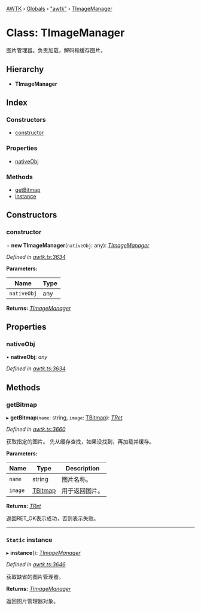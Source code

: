 [AWTK](../README.md) › [Globals](../globals.md) › ["awtk"](../modules/_awtk_.md) › [TImageManager](_awtk_.timagemanager.md)

# Class: TImageManager

图片管理器。负责加载，解码和缓存图片。

## Hierarchy

* **TImageManager**

## Index

### Constructors

* [constructor](_awtk_.timagemanager.md#constructor)

### Properties

* [nativeObj](_awtk_.timagemanager.md#nativeobj)

### Methods

* [getBitmap](_awtk_.timagemanager.md#getbitmap)
* [instance](_awtk_.timagemanager.md#static-instance)

## Constructors

###  constructor

\+ **new TImageManager**(`nativeObj`: any): *[TImageManager](_awtk_.timagemanager.md)*

*Defined in [awtk.ts:3634](https://github.com/zlgopen/awtk-binding/blob/d9c773a/tools/code_gen/js/output/awtk.ts#L3634)*

**Parameters:**

Name | Type |
------ | ------ |
`nativeObj` | any |

**Returns:** *[TImageManager](_awtk_.timagemanager.md)*

## Properties

###  nativeObj

• **nativeObj**: *any*

*Defined in [awtk.ts:3634](https://github.com/zlgopen/awtk-binding/blob/d9c773a/tools/code_gen/js/output/awtk.ts#L3634)*

## Methods

###  getBitmap

▸ **getBitmap**(`name`: string, `image`: [TBitmap](_awtk_.tbitmap.md)): *[TRet](../enums/_awtk_.tret.md)*

*Defined in [awtk.ts:3660](https://github.com/zlgopen/awtk-binding/blob/d9c773a/tools/code_gen/js/output/awtk.ts#L3660)*

获取指定的图片。
先从缓存查找，如果没找到，再加载并缓存。

**Parameters:**

Name | Type | Description |
------ | ------ | ------ |
`name` | string | 图片名称。 |
`image` | [TBitmap](_awtk_.tbitmap.md) | 用于返回图片。  |

**Returns:** *[TRet](../enums/_awtk_.tret.md)*

返回RET_OK表示成功，否则表示失败。

___

### `Static` instance

▸ **instance**(): *[TImageManager](_awtk_.timagemanager.md)*

*Defined in [awtk.ts:3646](https://github.com/zlgopen/awtk-binding/blob/d9c773a/tools/code_gen/js/output/awtk.ts#L3646)*

获取缺省的图片管理器。

**Returns:** *[TImageManager](_awtk_.timagemanager.md)*

返回图片管理器对象。
